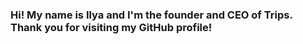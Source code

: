 ### Hi! My name is Ilya and I'm the founder and CEO of Trips. Thank you for visiting my GitHub profile!
